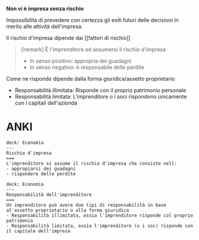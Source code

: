 
**Non vi è impresa senza rischio**

Impossibilità di prevedere con certezza gli esiti futuri delle decisioni in merito alle attività dell'impresa. 

Il rischio d'impresa dipende dai [[fattori di rischio]]

>[!remark]
>È l'imprenditore ad assumersi il rischio d'impresa
>- In senso positivo: appropria dei guadagni
>- In senso negativo: è responsabile delle perdite

Come ne risponde dipende dalla forma giuridica/assetto proprietario

- Responsabilità illimitata: Risponde con il proprio patrimonio personale
- Responsabilità limitata: L'imprenditore o i soci rispondono unicamente con i capitali dell'azionda

# ANKI

```anki
deck: Economia
---
Rischio d'impresa
===
L'imprenditore si assume il rischio d'impresa che consiste nell:
- appropiarsi dei guadagni
- rispondere delle perdite
```


```anki
deck: Economia
---
Responsabilità dell'imprenditore
===
Un imprenditore può avere due tipi di responsabilità in base al'assetto proprietario o alla forma giuridica
- Responsabilità illimitata, ossia l'imprenditore risponde col proprio patrimonio
- Responsabilità limitata, ossia l'imprenditore (o i soc) risponde con il capitale dell'impresa
```
